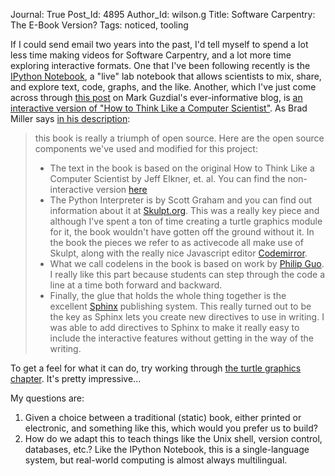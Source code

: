 Journal: True
Post_Id: 4895
Author_Id: wilson.g
Title: Software Carpentry: The E-Book Version?
Tags: noticed, tooling

<p>If I could send email two years into the past, I'd tell myself to spend a lot less time making videos for Software Carpentry, and a lot more time exploring interactive formats. One that I've been following recently is the <a href="http://ipython.org/ipython-doc/dev/interactive/htmlnotebook.html">IPython Notebook</a>, a "live" lab notebook that allows scientists to mix, share, and explore text, code, graphs, and the like. Another, which I've just come across through <a href="http://computinged.wordpress.com/2012/06/04/interactive-ebook-from-runestone-interactive-a-python-ebook-with-ide-and-visualization-built-in/">this post</a> on Mark Guzdial's ever-informative blog, is <a href="http://thinkcspy.appspot.com/build/index.html">an interactive version of "How to Think Like a Computer Scientist"</a>. As Brad Miller says <a href="http://reputablejournal.com/post/14021560622/how-to-think-like-a-computer-scientist-interactive">in his description</a>:</p>
<blockquote><p>this book is really a triumph of open source.  Here are the open source components we've used and modified for this project:</p>
<ul>
<li>The text in the book is based on the original How to Think Like a Computer Scientist by Jeff Elkner, et. al.  You can find the non-interactive version <a href="http://openbookproject.net/thinkcs/">here</a></li>
<li>The Python Interpreter is by Scott Graham and you can find out information about it at <a href="http://skulpt.org">Skulpt.org</a>.  This was a really key piece and although I've spent a ton of time creating a turtle graphics module for it, the book wouldn't have gotten off the ground without it.  In the book the pieces we refer to as activecode  all make use of Skulpt, along with the really nice Javascript editor <a href="http://codemirror.net">Codemirror</a>.</li>
<li>What we call codelens in the book is based on work by <a href="http://people.csail.mit.edu/pgbovine/python/">Philip Guo</a>.  I really like this part because students can step through the code a line at a time both forward and backward.</li>
<li>Finally, the glue that holds the whole thing together is the excellent <a href="http://sphinx.pocoo.org/">Sphinx</a> publishing system.  This really turned out to be the key as Sphinx lets you create new directives to use in writing.   I was able to add directives to Sphinx to make it really easy to include the interactive features without getting in the way of the writing.</li>
</ul>
</blockquote>
<p>To get a feel for what it can do, try working through <a href="http://thinkcspy.appspot.com/build/helloturtle.html">the turtle graphics chapter</a>. It's pretty impressive...</p>
<p>My questions are:</p>
<ol>
<li>Given a choice between a traditional (static) book, either printed or electronic, and something like this, which would you prefer us to build?</li>
<li>How do we adapt this to teach things like the Unix shell, version control, databases, etc.?  Like the IPython Notebook, this is a single-language system, but real-world computing is almost always multilingual.</li>
</ol>
